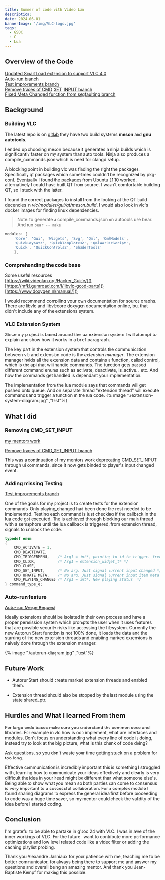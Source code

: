```yaml
---
title: Summer of code with Video Lan
description: 
date: 2024-06-01
bannerImage: '/img/VLC-logo.jpg'
tags:
  - GSOC
  - C 
  - Lua
---
```


## Overview of the Code

[Updated SmartLoad extension to support VLC 4.0](https://github.com/thebamby/vlc-SmartLoad/pull/1)  
[Auto-run branch](https://code.videolan.org/nima64/vlc/-/tree/autorun-module?ref_type=heads)  
[Test improvements branch](https://code.videolan.org/nima64/vlc/-/tree/tests-improvements?ref_type=heads)  
[Remove traces of CMD_SET_INPUT branch](https://code.videolan.org/nima64/vlc/-/tree/CMD_SET_INPUT-removal?ref_type=heads)  
[Fixed Meta_Changed function from segfaulting branch](https://code.videolan.org/nima64/vlc/-/commit/cb2244b6f81d5c38e9aaddaf83aee09cd0905693)

## Background

### Building VLC

The latest repo is on [gitlab](https://code.videolan.org/videolan/vlc/) they have two build systems **meson** and **gnu autotools**.  

I ended up choosing meson because it generates a ninja builds which is significantly faster on my system than auto tools. Ninja also produces a compile_commands.json which is need for clangd setup.

A blocking point in building vlc was finding the right the packages. Specifically qt packages which sometimes couldn't be recognized by pkg-conf. Eventually I found the packages from Ubuntu 21.10 worked, alternatively I could have built QT from source. I wasn't comfortable building QT, so I stuck with the latter.

I found the correct packages to install from the looking at the QT build decencies in *vlc/modules/gui/qt/meson.build*. I would also look in vlc's docker images for finding linux dependencies.

> Note: to generate a compile_commands.json on autoools use bear.  
> And run `bear -- make`

```js
modules: [
    'Core', 'Gui', 'Widgets', 'Svg', 'Qml', 'QmlModels',
    'QuickLayouts', 'QuickTemplates2', 'QmlWorkerScript',
    'Quick', 'QuickControls2', 'ShaderTools'
    ],
```

### Comprehending the code base

Some useful resources  
[https://wiki.videolan.org/Hacker_Guide/]()   
[https://mfkl.gumroad.com/l/libvlc-good-parts]()   
[https://www.doxygen.nl/manual/]()  

I would recommend compiling your own documentation for source graphs. There are libvlc and libvlccore doxygen documentation online, but that didn't include any of the extensions system.

### VLC Extension System

Since my project is based around the lua extension system I will attempt to explain and show how it works in a brief paragraph.  

The key part in the extension system that controls the communication between vlc and extension code is the *extension manager*.
The extension manager holds all the extension data and contains a function, called control, which is the api that will handle commands. The function gets passed different command enums such as activate, deactivate, is_active... etc. And how the commands get handled is dependant your implementation.  

The implementation from the lua module says that commands will get pushed onto queue. And on separate thread "extension thread" will execute commands and trigger a function in the lua code.
{% image "./extension-system-diagram.jpg" ,"test"%}

## What I did

### Removing CMD_SET_INPUT

[my mentors work]( https://code.videolan.org/videolan/vlc/-/merge_requests/3240)

[Remove traces of CMD_SET_INPUT branch](https://code.videolan.org/nima64/vlc/-/tree/CMD_SET_INPUT-removal?ref_type=heads)  

This was a continuation of my mentors work deprecating CMD_SET_INPUT through ui commands, since it now gets binded to player's input changed event.

### Adding missing Testing

[Test improvements branch](https://code.videolan.org/nima64/vlc/-/compare/master...tests-improvements?from_project_id=435)

One of the goals for my project is to create tests for the extension commands. Only playing_changed had been done the rest needed to be implemented. Testing each command is just checking if the callback in the lua code got executed. The is achieved through blocking our main thread with a semaphore until the lua callback is triggered, from extension thread, signals to unblock the code.  

```c
typedef enum
{
    CMD_ACTIVATE = 1,
    CMD_DEACTIVATE,
    CMD_TRIGGERMENU,    /* Arg1 = int*, pointing to id to trigger. free */
    CMD_CLICK,          /* Arg1 = extension_widget_t* */
    CMD_CLOSE,
    CMD_SET_INPUT,      /* No arg. Just signal current input changed */
    CMD_UPDATE_META,    /* No arg. Just signal current input item meta changed */
    CMD_PLAYING_CHANGED /* Arg1 = int*, New playing status  */
} command_type_e;

```

### Auto-run feature

[Auto-run Merge Request](https://code.videolan.org/videolan/vlc/-/merge_requests/5795/commits#note_448656)  

Ideally extensions should be isolated in their own process and have a proper permission system which prompts the user when it uses features that are possible security risks like accessing the filesystem.
Currently the new Autorun Start function is not 100% done, it loads the data and the starting of the new extension threads and enabling marked extensions is naively done through the extension manager.  

{% image "./autorun-diagram.jpg" ,"test"%}

## Future Work

- AutorunStart should create marked extension threads and enabled them.

- Extension thread should also be stopped by the last module using the state shared_ptr.

## Hurdles and What I learned From them

For large code bases make sure you understand the common code and libraries. For example in vlc how is oop implement, what are interfaces and modules.
Don't focus on understanding what every line of code is doing, instead try to look at the big picture, what is this chunk of code doing?

Ask questions, so you don't waste your time getting stuck on a problem for too long.

Effective communication is incredibly important this is something I struggled with, learning how to communicate your ideas effectively and clearly is very difficult the idea in your head might be different than what someone else's. Being able to show what you mean so both parties can come to consensus is very important to a successful collaboration. For a complex module I found sharing diagrams to express the general idea first before proceeding to code was a huge time saver, so my mentor could check the validity of the idea before I started coding.

## Conclusion  

I'm grateful to be able to partake in g'soc 24 with VLC. I was in awe of the inner workings of VLC. For the future I want to contribute more performance optimizations and low level related code like a video filter or adding the caching playlist probing.

Thank you Alexandre Janniaux for your patience with me, teaching me to be better communicator, for always being there to support me and answer my questions and overall being an amazing mentor. And thank you Jean-Baptiste Kempf for making this possible.
